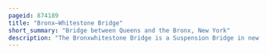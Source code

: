 ```yaml
---
pageid: 874189
title: "Bronx–Whitestone Bridge"
short_summary: "Bridge between Queens and the Bronx, New York"
description: "The Bronxwhitestone Bridge is a Suspension Bridge in new York City and traverses the East River. The Bridge connects throggs Neck and Ferry Point Park in the Bronx on the north Bank of the east River with the Whitestone Neighborhood of Queens on the South Shore."
---
```

